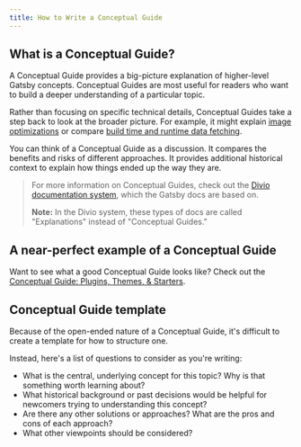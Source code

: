```yaml
---
title: How to Write a Conceptual Guide
---
```


## What is a Conceptual Guide?

A Conceptual Guide provides a big-picture explanation of higher-level Gatsby concepts. Conceptual Guides are most useful for readers who want to build a deeper understanding of a particular topic.

Rather than focusing on specific technical details, Conceptual Guides take a step back to look at the broader picture. For example, it might explain [image optimizations](/docs/conceptual/using-gatsby-image/) or compare [build time and runtime data fetching](/docs/conceptual/data-fetching/).

You can think of a Conceptual Guide as a discussion. It compares the benefits and risks of different approaches. It provides additional historical context to explain how things ended up the way they are.

> For more information on Conceptual Guides, check out the [Divio documentation system](https://documentation.divio.com/explanation/), which the Gatsby docs are based on.
>
> **Note:** In the Divio system, these types of docs are called "Explanations" instead of "Conceptual Guides."

## A near-perfect example of a Conceptual Guide

Want to see what a good Conceptual Guide looks like? Check out the [Conceptual Guide: Plugins, Themes, & Starters](/docs/conceptual/plugins-themes-and-starters/).

## Conceptual Guide template

Because of the open-ended nature of a Conceptual Guide, it's difficult to create a template for how to structure one.

Instead, here's a list of questions to consider as you're writing:

- What is the central, underlying concept for this topic? Why is that something worth learning about?
- What historical background or past decisions would be helpful for newcomers trying to understanding this concept?
- Are there any other solutions or approaches? What are the pros and cons of each approach?
- What other viewpoints should be considered?
